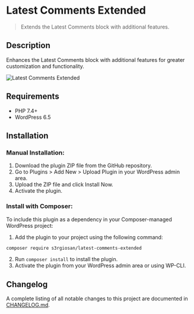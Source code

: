 # Latest Comments Extended

> Extends the Latest Comments block with additional features.

## Description

Enhances the Latest Comments block with additional features for greater customization and functionality.

![Latest Comments Extended](assets/screenshot-1.gif)

## Requirements

* PHP 7.4+
* WordPress 6.5

## Installation

### Manual Installation:

1. Download the plugin ZIP file from the GitHub repository.
2. Go to Plugins > Add New > Upload Plugin in your WordPress admin area.
3. Upload the ZIP file and click Install Now.
4. Activate the plugin.

### Install with Composer:

To include this plugin as a dependency in your Composer-managed WordPress project:

1. Add the plugin to your project using the following command:

```bash
composer require s3rgiosan/latest-comments-extended
```

2. Run `composer install` to install the plugin.
3. Activate the plugin from your WordPress admin area or using WP-CLI.

## Changelog

A complete listing of all notable changes to this project are documented in [CHANGELOG.md](https://github.com/s3rgiosan/latest-comments-extended/blob/main/CHANGELOG.md).
